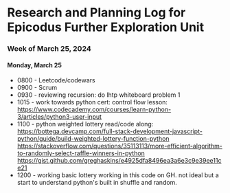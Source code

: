 # Research and Planning Log for Epicodus Further Exploration Unit

### Week of March 25, 2024

#### Monday, March 25

* 0800 - Leetcode/codewars
* 0900 - Scrum
* 0930 - reviewing recursion: do lhtp whiteboard problem 1
* 1015 - work towards python cert: control flow lesson: https://www.codecademy.com/courses/learn-python-3/articles/python3-user-input
* 1100 - python weighted lottery read/code along: https://bottega.devcamp.com/full-stack-development-javascript-python/guide/build-weighted-lottery-function-python
https://stackoverflow.com/questions/35113113/more-efficient-algorithm-to-randomly-select-raffle-winners-in-python
https://gist.github.com/greghaskins/e4925dfa8496ea3a6e3c9e39ee11ce21
* 1200 - working basic lottery working in this code on GH. not ideal but a start to understand python's built in shuffle and random.

